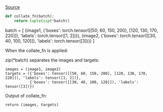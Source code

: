 [Source](https://debuggercafe.com/a-simple-pipeline-to-train-pytorch-faster-rcnn-object-detection-model/)

```python
def collate_fn(batch):
    return tuple(zip(*batch))
```
batch = [
    (image1, {'boxes': torch.tensor([[50, 60, 150, 200], [120, 130, 170, 220]]), 'labels': torch.tensor([1, 2])}),
    (image2, {'boxes': torch.tensor([[30, 40, 100, 120]]), 'labels': torch.tensor([3])})
]

When the collate_fn is applied:

zip(*batch) separates the images and targets:

```
images = (image1, image2)
targets = ({'boxes': tensor([[50, 60, 150, 200], [120, 130, 170, 220]]), 'labels': tensor([1, 2])},
           {'boxes': tensor([[30, 40, 100, 120]]), 'labels': tensor([3])})
```
Output of collate_fn:
```
return (images, targets)
```

